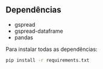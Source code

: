 ## Dependências
- gspread
- gspread-dataframe
- pandas

Para instalar todas as dependências:

```bash
pip install -r requirements.txt
